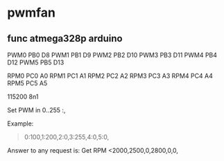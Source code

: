 # pwmfan

func	atmega328p	arduino
----------------------------
PWM0	PB0			D8
PWM1	PB1			D9
PWM2	PB2			D10
PWM3	PB3			D11
PWM4	PB4			D12
PWM5	PB5			D13

RPM0	PC0			A0
RPM1	PC1			A1
RPM2	PC2			A2
RPM3	PC3			A3
RPM4	PC4			A4
RPM5	PC5			A5
	

115200 8n1

Set PWM in 0..255 <channel>:<value>,

Example:
>0:100,1:200,2:0,3:255,4:0,5:0,

Answer to any request is: Get RPM
<2000,2500,0,2800,0,0,
